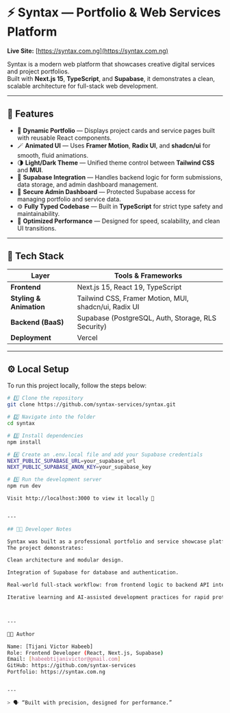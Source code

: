 # ⚡ Syntax — Portfolio & Web Services Platform

**Live Site:** [https://syntax.com.ng](https://syntax.com.ng)

Syntax is a modern web platform that showcases creative digital services and project portfolios.  
Built with **Next.js 15**, **TypeScript**, and **Supabase**, it demonstrates a clean, scalable architecture for full-stack web development.

---

## 🚀 Features

- 🧩 **Dynamic Portfolio** — Displays project cards and service pages built with reusable React components.
- 🪄 **Animated UI** — Uses **Framer Motion**, **Radix UI**, and **shadcn/ui** for smooth, fluid animations.
- 🌗 **Light/Dark Theme** — Unified theme control between **Tailwind CSS** and **MUI**.
- 🧠 **Supabase Integration** — Handles backend logic for form submissions, data storage, and admin dashboard management.
- 🔐 **Secure Admin Dashboard** — Protected Supabase access for managing portfolio and service data.
- ⚙️ **Fully Typed Codebase** — Built in **TypeScript** for strict type safety and maintainability.
- 💨 **Optimized Performance** — Designed for speed, scalability, and clean UI transitions.

---

## 🧰 Tech Stack

| Layer | Tools & Frameworks |
|-------|--------------------|
| **Frontend** | Next.js 15, React 19, TypeScript |
| **Styling & Animation** | Tailwind CSS, Framer Motion, MUI, shadcn/ui, Radix UI |
| **Backend (BaaS)** | Supabase (PostgreSQL, Auth, Storage, RLS Security) |
| **Deployment** | Vercel |

---

## ⚙️ Local Setup

To run this project locally, follow the steps below:

```bash
# 1️⃣ Clone the repository
git clone https://github.com/syntax-services/syntax.git

# 2️⃣ Navigate into the folder
cd syntax

# 3️⃣ Install dependencies
npm install

# 4️⃣ Create an .env.local file and add your Supabase credentials
NEXT_PUBLIC_SUPABASE_URL=your_supabase_url
NEXT_PUBLIC_SUPABASE_ANON_KEY=your_supabase_key

# 5️⃣ Run the development server
npm run dev

Visit http://localhost:3000 to view it locally 🚀


---

## 👨‍💻 Developer Notes

Syntax was built as a professional portfolio and service showcase platform, emphasizing performance, animation, and usability.
The project demonstrates:

Clean architecture and modular design.

Integration of Supabase for database and authentication.

Real-world full-stack workflow: from frontend logic to backend API integration.

Iterative learning and AI-assisted development practices for rapid prototyping.



---

🧑‍💼 Author

Name: [Tijani Victor Habeeb]
Role: Frontend Developer (React, Next.js, Supabase)
Email: [habeebtijanivictor@gmail.com]
GitHub: https://github.com/syntax-services
Portfolio: https://syntax.com.ng


---

> 🗣️ “Built with precision, designed for performance.”

